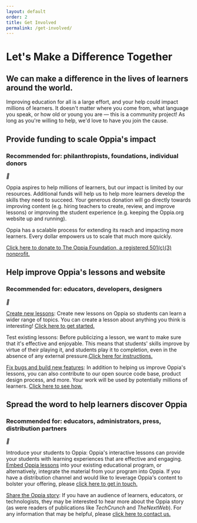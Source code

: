 ```yaml
---
layout: default
order: 2
title: Get Involved
permalink: /get-involved/
---
```


<h1>Let's Make a Difference Together</h1>
<h2>We can make a difference in the lives of learners around the world.</h2>
<p>Improving education for all is a large effort, and your help could impact millions of learners. It doesn't matter where you come from, what language you speak, or how old or young you are — this is a community project! As long as you're willing to help, we'd love to have you join the cause.</p>

<div class="partner-container">
  <div class="accordion-row-container">
    <div class="accordion-row-header" onclick="toggleAccordion(this)">
      <div class="accordion-row-text">
        <h2>Provide funding to scale Oppia's impact</h2>
        <h3>Recommended for: philanthropists, foundations, individual donors</h3>
      </div>
      <i class="material-icons">&#xE5C6;</i>
    </div>
    <div class="accordion-row-body">
      <p>Oppia aspires to help millions of learners, but our impact is limited by our resources. Additional funds will help us to help more learners develop the skills they need to succeed. Your generous donation will go directly towards improving content (e.g. hiring teachers to create, review, and improve lessons) or improving the student experience (e.g. keeping the Oppia.org website up and running).</p>
      <p>Oppia has a scalable process for extending its reach and impacting more learners. Every dollar empowers us to scale that much more quickly.</p>
      <p>
        <form action="https://www.paypal.com/cgi-bin/webscr" method="post">
          <input type="hidden" name="cmd" value="_s-xclick"><!--_-->
          <input type="hidden" name="hosted_button_id" value="UWKTY87SYU766">
          <a class="inline-cta" href="#!" onclick="parentNode.submit();">Click here to donate to The Oppia Foundation, a registered 501(c)(3) nonprofit.</a>
        </form>
      </p>
    </div>
  </div>

  <div class="accordion-row-container">
    <div class="accordion-row-header" onclick="toggleAccordion(this)">
      <div class="accordion-row-text">
        <h2>Help improve Oppia's lessons and website</h2>
        <h3>Recommended for: educators, developers, designers</h3>
      </div>
      <i class="material-icons">&#xE5C6;</i>
    </div>
    <div class="accordion-row-body">
      <p><a href="https://www.oppia.org/get_started">Create new lessons</a>: Create new lessons on Oppia so students can learn a wider range of topics. You can create a lesson about anything you think is interesting! <a href="https://www.oppia.org/get_started">Click here to get started.</a></p>
      <p>Test existing lessons: Before publicizing a lesson, we want to make sure that it's effective and enjoyable. This means that students' skills improve by virtue of their playing it, and students play it to completion, even in the absence of any external pressure.<a href="https://github.com/oppia/oppia/wiki/Playtesting-explorations">Click here for instructions.</a></p>
      <p><a href="https://github.com/oppia/oppia/wiki">Fix bugs and build new features</a>: In addition to helping us improve Oppia's lessons, you can also contribute to our open source code base, product design process, and more. Your work will be used by potentially millions of learners. <a href="https://github.com/oppia/oppia/wiki">Click here to see how.</a></p>
    </div>
  </div>

  <div class="accordion-row-container">
    <div class="accordion-row-header" onclick="toggleAccordion(this)">
      <div class="accordion-row-text">
        <h2>Spread the word to help learners discover Oppia</h2>
        <h3>Recommended for: educators, administrators, press, distribution partners</h3>
      </div>
      <i class="material-icons">&#xE5C6;</i>
    </div>
    <div class="accordion-row-body">
      <p>Introduce your students to Oppia: Oppia's interactive lessons can provide your students with learning experiences that are effective and engaging. <a href="https://oppia.github.io/#/EmbeddingAnExploration">Embed Oppia lessons</a> into your existing educational program, or alternatively, integrate the material from your program into Oppia. If you have a distribution channel and would like to leverage Oppia's content to bolster your offering, please <a href="mailto:{{ site.email }}?subject=Oppia distribution partnership">click here to get in touch.</a></p>
      <p><a href="mailto:{{ site.email }}?subject=Writing about Oppia">Share the Oppia story</a>: If you have an audience of learners, educators, or technologists, they may be interested to hear more about the Oppia story (as were readers of publications like <em>TechCrunch</em> and <em>TheNextWeb</em>). For any information that may be helpful, please <a href="mailto:{{ site.email }}?subject=Writing about Oppia">click here to contact us.</a></p>
    </div>
  </div>

</div>
